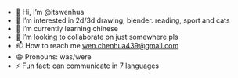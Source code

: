 - 👋 Hi, I’m @itswenhua
- 👀 I’m interested in 2d/3d drawing, blender. reading, sport and cats
- 🌱 I’m currently learning chinese
- 💞️ I’m looking to collaborate on just somewhere pls
- 📫 How to reach me wen.chenhua439@gmail.com
- 😄 Pronouns: was/were
- ⚡ Fun fact: can communicate in 7 languages

<!---
itswenhua/itswenhua is a ✨ special ✨ repository because its `README.md` (this file) appears on your GitHub profile.
You can click the Preview link to take a look at your changes.
--->
